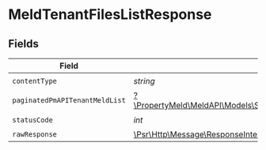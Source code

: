 # MeldTenantFilesListResponse


## Fields

| Field                                                                                                                    | Type                                                                                                                     | Required                                                                                                                 | Description                                                                                                              |
| ------------------------------------------------------------------------------------------------------------------------ | ------------------------------------------------------------------------------------------------------------------------ | ------------------------------------------------------------------------------------------------------------------------ | ------------------------------------------------------------------------------------------------------------------------ |
| `contentType`                                                                                                            | *string*                                                                                                                 | :heavy_check_mark:                                                                                                       | N/A                                                                                                                      |
| `paginatedPmAPITenantMeldList`                                                                                           | [?\PropertyMeld\MeldAPI\Models\Shared\PaginatedPmAPITenantMeldList](../../models/shared/PaginatedPmAPITenantMeldList.md) | :heavy_minus_sign:                                                                                                       | N/A                                                                                                                      |
| `statusCode`                                                                                                             | *int*                                                                                                                    | :heavy_check_mark:                                                                                                       | N/A                                                                                                                      |
| `rawResponse`                                                                                                            | [\Psr\Http\Message\ResponseInterface](https://www.php-fig.org/psr/psr-7/#33-psrhttpmessageresponseinterface)             | :heavy_minus_sign:                                                                                                       | N/A                                                                                                                      |